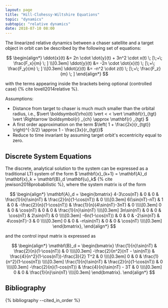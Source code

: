 ```yaml
---
layout: page
title: "Hill-Clohessy-Wiltshire Equations"
topic: "dynamics"
subtopic: "relative dynamics"
date: 2018-07-10 08:00
---
```


The linearized relative dynamics between a chaser satellite and a target object in orbit can be described by the following set of equations:

$$
\begin{align*}
\ddot{x}(t) &= 2n \cdot \dot{y}(t) + 3n^2 \cdot x(t) \; [\;+\; \frac{F_x}{m} \; ] \\[0.3em]
\ddot{y}(t) &= -2n \cdot \dot{x}(t)  \; [\;+\; \frac{F_y}{m} \; ]  \\[0.3em]
\ddot{z}(t) &= -n^2 \cdot z(t)  \; [\;+\; \frac{F_z}{m} \; ]
\end{align*}
$$

with the terms appearing inside the brackets being optional (controlled case) {% cite lovell2014relative %}.


Assumptions:
* Distance from target to chaser is much much smaller than the orbital radius, i.e., $\vert \boldsymbol{\rho}(t) \vert < < \vert \mathbf{r}_{tgt} \vert \Rightarrow \boldsymbol{r} _{ch} \approx \mathbf{r} _{tgt}  $
* A first order approximation on the term $\left( 1 + \frac{2x}{r_{tgt}} \right)^{-3/2} \approx 1 - \frac{3x}{r_{tgt}}$
* Reduce to time invariant by assuming target orbit's eccentricity equal to zero.

## Discrete System Equations

The discrete, analytical solution to the system can be expressed as a traditional LTI system of the form $ \mathbf{x}_{k+1} = \mathbf{A}_d \mathbf{x}_k + \mathbf{B}_d \mathbf{u}_k$ {% cite jewison2018probabilistic %}, where the system matrix is of the form 


$$ 
\begin{align*} \mathbf{A}_d = \begin{bmatrix} 
4-3\cos(nT) & 0 & 0 & \frac{1}{n}\sin(nT) & \frac{2}{n}(1-\cos(nT)) & 0 \\\\[0.3em] 
6(\sin(nT)-nT) & 1 & 0 & -\frac{2}{n}(1-\cos(nT)) & \frac{1}{n}(4\sin(nT)-3nT) & 0 \\\\[0.3em]
0 & 0 & \cos(nT) & 0 & 0 & \frac{1}{n}\sin(nT) \\\\[0.3em] 
3n\sin(nT) & 0 & 0 & \cos(nT) & 2\sin(nT) & 0 \\\\[0.3em] 
-6n(1-\cos(nT)) & 0 & 0 & -2\sin(nT) & 4\cos(nT)-3 & 0 \\\\[0.3em] 
0 & 0 & -n\sin(nT) & 0 & 0 & \cos(nT) \\\\[0.3em]
\end{bmatrix}, 
\end{align*} 
$$

and the control input matrix is expressed as

$$
\begin{align*}
\mathbf{B}_d = \begin{bmatrix}
\frac{1}{n}\sin(nT) & \frac{2}{n}(1-\cos(nT)) & 0 \\\\[0.3em]
-\frac{2}{n^2}(nT - \sin(nT)) & \frac{4}{n^2}(1-\cos(nT))-\frac{3}{2} T^2 & 0 \\\\[0.3em]
0 & 0 & \frac{1}{n^2}(1-\cos(nT)) \\\\[0.3em]
\frac{1}{n}\sin(nT) & \frac{2}{n}(1-\cos(nT)) & 0 \\\\[0.3em]
-\frac{2}{n}(1-cos(nT)) & \frac{4}{n}\sin(nT) - 3T & 0 \\\\[0.3em]
0 & 0 & \frac{1}{n}\sin(nT) \\\\[0.3em]
\end{bmatrix}.
\end{align*}
$$



## Bibliography

{% bibliography --cited_in_order %}


